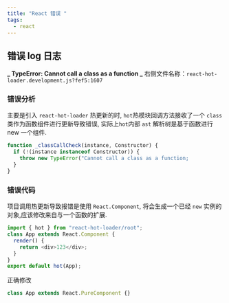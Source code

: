 ```yaml
---
title: "React 错误 "
tags:
  - react
---
```


## 错误 log 日志

**_ TypeError: Cannot call a class as a function _**
右侧文件名称：`react-hot-loader.development.js?fef5:1607 `

### 错误分析

主要是引入 `react-hot-loader` 热更新的时, `hot`热模块回调方法接收了一个 `class` 类作为函数组件进行更新导致错误, 实际上`hot`内部 `ast` 解析树是基于函数进行 new 一个组件.

```ts
function _classCallCheck(instance, Constructor) {
  if (!(instance instanceof Constructor)) {
    throw new TypeError("Cannot call a class as a function;
  }
}
```

### 错误代码

项目调用热更新导致报错是使用 `React.Component`, 将会生成一个已经 `new` 实例的对象,应该修改来自与一个函数的扩展.

```ts
import { hot } from "react-hot-loader/root";
class App extends React.Component {
  render() {
    return <div>123</div>;
  }
}
export default hot(App);
```

正确修改

```ts
class App extends React.PureComponent {}
```
